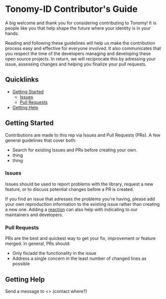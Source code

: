 # Tonomy-ID Contributor's Guide
A big welcome and thank you for considering contributing to Tonomy! It is people like you that help shape the future where your identity is in your hands.

Reading and following these guidelines will help us make the contribution process easy and effective for everyone involved. It also communicates that you respect the time of the developers managing and developing these open source projects. In return, we will reciprocate this by adressing your issue, assessing changes and helping you finalize your pull requests.

## Quicklinks
* [Getting Started](#getting-started)
    * [Issues](#issues)
    * [Pull Requests](#pull-requests)
* [Getting Help](#getting-help)

## Getting Started
Contributions are made to this rep via Issues and Pull Requests (PRs). A few general guidelines that cover both:

* Search for existing Issues and PRs before creating your own.
* thing
* thing

### Issues
Issues should be used to report problems with the library, request a new feature, or to discuss potential changes before a PR is created. 

If you find an issue that adresses the problems you're having, please add your own reproduction information to the existing issue rather than creating a new one. Adding a [reaction](link) can also help with indicating to our maintainers and developers.

### Pull Requests
PRs are the best and quickest way to get your fix, improvement or feature merged. In general, PRs should:

- Only fix/add the functionality in the issue
- Address a single concern in the least number of changed lines as possible

## Getting Help
Send a message to <> (contact where?)

